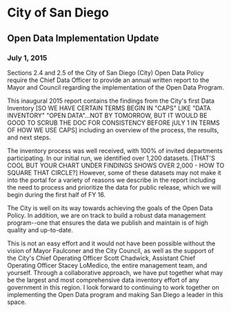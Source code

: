 # City of San Diego
## Open Data Implementation Update
### July 1, 2015

Sections 2.4 and 2.5 of the City of San Diego (City) Open Data Policy require the Chief Data Officer to provide an annual written report to the Mayor and Council regarding the implementation of the Open Data Program. 

This inaugural 2015 report contains the findings from the City's first Data Inventory [SO WE HAVE CERTAIN TERMS BEGIN IN "CAPS" LIKE "DATA INVENTORY" "OPEN DATA"...NOT BY TOMORROW, BUT IT WOULD BE GOOD TO SCRUB THE DOC FOR CONSISTENCY BEFORE jULY 1 IN TERMS OF HOW WE USE CAPS] including an overview of the process, the results, and next steps.

The inventory process was well received, with 100% of invited departments participating.  In our initial run, we identified over 1,200 datasets. [THAT'S COOL BUT YOUR CHART UNDER FINDINGS SHOWS OVER 2,000 - HOW TO SQUARE THAT CIRCLE?]  However, some of these datasets may not make it into the portal for a variety of reasons we describe in the report including the need to process and prioritize the data for public release, which we will begin during the first half of FY 16.  

The City is well on its way towards achieving the goals of the Open Data Policy.  In addition, we are on track to build a robust data management program--one that ensures the data we publish and maintain is of high quality and up-to-date.  

This is not an easy effort and it would not have been possible without the vision of Mayor Faulconer and the City Council, as well as the support of the City's Chief Operating Officer Scott Chadwick, Assistant Chief Operating Officer Stacey LoMedico, the entire management team, and yourself.  Through a collaborative approach, we have put together what may be the largest and most comprehensive data inventory effort of any government in this region.  I look forward to continuing to work together on implementing the Open Data program and making San Diego a leader in this space.
